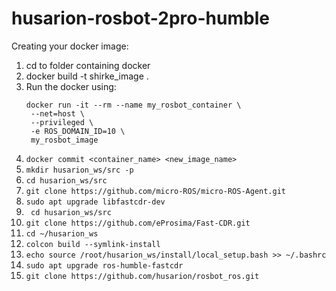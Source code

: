 # husarion-rosbot-2pro-humble

Creating your docker image:

1) cd to folder containing docker
2) docker build -t shirke_image .
3) Run the docker using:
   ```
   docker run -it --rm --name my_rosbot_container \
    --net=host \
    --privileged \
    -e ROS_DOMAIN_ID=10 \
    my_rosbot_image
   ```
4) ```docker commit <container_name> <new_image_name>```
5) ```mkdir husarion_ws/src -p```
6) ```cd husarion_ws/src``` 
7) ```git clone https://github.com/micro-ROS/micro-ROS-Agent.git```
8) ```sudo apt upgrade libfastcdr-dev```
9) ``` cd husarion_ws/src```
10) ```git clone https://github.com/eProsima/Fast-CDR.git```
11) ```cd ~/husarion_ws```
12) ```colcon build --symlink-install```
13) ```echo source /root/husarion_ws/install/local_setup.bash >> ~/.bashrc```
14) ```sudo apt upgrade ros-humble-fastcdr```
15) ```git clone https://github.com/husarion/rosbot_ros.git```

